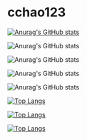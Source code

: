 # cchao123

[![Anurag's GitHub stats](https://github-readme-stats.vercel.app/api?username=cchao123)](https://github.com/cchao123/github-readme-stats)

![Anurag's GitHub stats](https://github-readme-stats.vercel.app/api?username=cchao123&hide=contribs,prs)

![Anurag's GitHub stats](https://github-readme-stats.vercel.app/api?username=cchao123&count_private=true)

![Anurag's GitHub stats](https://github-readme-stats.vercel.app/api?username=cchao123&show_icons=true)

![Anurag's GitHub stats](https://github-readme-stats.vercel.app/api?username=cchao123&show_icons=true&theme=radical)

[![Top Langs](https://github-readme-stats.vercel.app/api/top-langs/?username=cchao123)](https://github.com/anuraghazra/github-readme-stats)

[![Top Langs](https://github-readme-stats.vercel.app/api/top-langs/?username=cchao123&hide=javascript,html)](https://github.com/anuraghazra/github-readme-stats)

[![Top Langs](https://github-readme-stats.vercel.app/api/top-langs/?username=cchao123&layout=compact)](https://github.com/anuraghazra/github-readme-stats)

